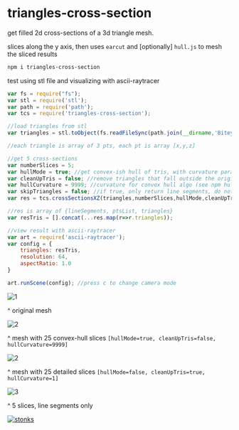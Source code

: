# triangles-cross-section

get filled 2d cross-sections of a 3d triangle mesh.

slices along the y axis, then uses `earcut` and [optionally] `hull.js` to mesh the sliced results

```sh
npm i triangles-cross-section
```

test using stl file and visualizing with ascii-raytracer

```javascript
var fs = require("fs");
var stl = require('stl');
var path = require('path');
var tcs = require('triangles-cross-section'); 

//load triangles from stl
var triangles = stl.toObject(fs.readFileSync(path.join(__dirname,'Bitey_Reconstructed_5k.stl'))).facets.map(function(f){return f.verts});

//each triangle is array of 3 pts, each pt is array [x,y,z]

//get 5 cross-sections
var numberSlices = 5;
var hullMode = true; //get convex-ish hull of tris, with curvature param set by hullCurvature [curvature of 1 gives detailed outline, curvature 9999 is approx convex hull]
var cleanUpTris = false; //remove triangles that fall outside the original mesh [reduces errors in some cases]
var hullCurvature = 9999; //curvature for convex hull algo (see npm hull.js). set to 1 for detailed outline, or a high number for convex hull
var skipTriangles = false; //if true, only return line segments, do not triangulate the infill
var res = tcs.crossSectionsXZ(triangles,numberSlices,hullMode,cleanUpTris, hullCurvature,skipTriangles); //add ",false,true)" to do earcut mode instead of hull mode

//res is array of {lineSegments, ptsList, triangles}
var resTris = [].concat(...res.map(r=>r.triangles));

//view result with ascii-raytracer
var art = require('ascii-raytracer');
var config = {
    triangles: resTris,
    resolution: 64,
    aspectRatio: 1.0
}

art.runScene(config); //press c to change camera mode 
```

![1](https://i.imgur.com/gXWXxTK.png)

^ original mesh

![2](https://i.imgur.com/dVdZPrU.png)

^ mesh with 25 convex-hull slices `[hullMode=true, cleanUpTris=false, hullCurvature=9999]`

![2](https://i.imgur.com/dvRyIgx.png)

^ mesh with 25 detailed slices `[hullMode=false, cleanUpTris=true, hullCurvature=1]`

![3](https://i.imgur.com/l4voiaV.png)

^ 5 slices, line segments only


[![stonks](https://i.imgur.com/UpDxbfe.png)](https://www.npmjs.com/~stonkpunk)

